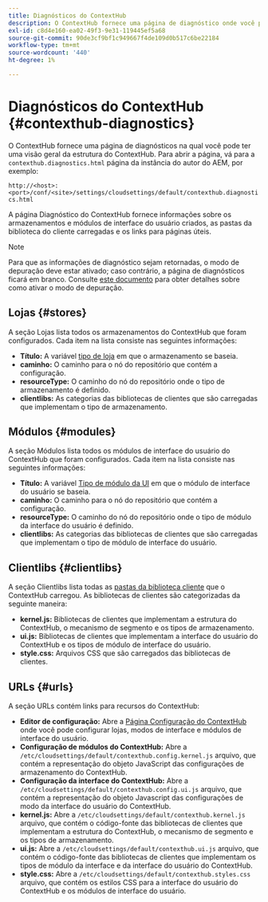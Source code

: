 ```yaml
---
title: Diagnósticos do ContextHub
description: O ContextHub fornece uma página de diagnóstico onde você pode ter uma visão geral da estrutura do ContextHub
exl-id: c8d4e160-ea02-49f3-9e31-119445ef5a68
source-git-commit: 90de3cf9bf1c949667f4de109d0b517c6be22184
workflow-type: tm+mt
source-wordcount: '440'
ht-degree: 1%

---
```


# Diagnósticos do ContextHub {#contexthub-diagnostics}

O ContextHub fornece uma página de diagnósticos na qual você pode ter uma visão geral da estrutura do ContextHub. Para abrir a página, vá para a `contexthub.diagnostics.html` página da instância do autor do AEM, por exemplo:

`http://<host>:<port>/conf/<site>/settings/cloudsettings/default/contexthub.diagnostics.html`

A página Diagnóstico do ContextHub fornece informações sobre os armazenamentos e módulos de interface do usuário criados, as pastas da biblioteca do cliente carregadas e os links para páginas úteis.

>[!NOTE]
>
>Para que as informações de diagnóstico sejam retornadas, o modo de depuração deve estar ativado; caso contrário, a página de diagnósticos ficará em branco. Consulte [este documento](configuring-contexthub.md#debugging-contexthub) para obter detalhes sobre como ativar o modo de depuração.

## Lojas {#stores}

A seção Lojas lista todos os armazenamentos do ContextHub que foram configurados. Cada item na lista consiste nas seguintes informações:

* **Título:** A variável [tipo de loja](sample-stores.md) em que o armazenamento se baseia.
* **caminho:** O caminho para o nó do repositório que contém a configuração.
* **resourceType:** O caminho do nó do repositório onde o tipo de armazenamento é definido.
* **clientlibs:** As categorias das bibliotecas de clientes que são carregadas que implementam o tipo de armazenamento.

## Módulos {#modules}

A seção Módulos lista todos os módulos de interface do usuário do ContextHub que foram configurados. Cada item na lista consiste nas seguintes informações:

* **Título:** A variável [Tipo de módulo da UI](sample-modules.md) em que o módulo de interface do usuário se baseia.
* **caminho:** O caminho para o nó do repositório que contém a configuração.
* **resourceType:** O caminho do nó do repositório onde o tipo de módulo da interface do usuário é definido.
* **clientlibs:** As categorias das bibliotecas de clientes que são carregadas que implementam o tipo de módulo de interface do usuário.

## Clientlibs {#clientlibs}

A seção Clientlibs lista todas as [pastas da biblioteca cliente](/help/implementing/developing/introduction/clientlibs.md) que o ContextHub carregou. As bibliotecas de clientes são categorizadas da seguinte maneira:

* **kernel.js:** Bibliotecas de clientes que implementam a estrutura do ContextHub, o mecanismo de segmento e os tipos de armazenamento.
* **ui.js:** Bibliotecas de clientes que implementam a interface do usuário do ContextHub e os tipos de módulo de interface do usuário.
* **style.css:** Arquivos CSS que são carregados das bibliotecas de clientes.

## URLs {#urls}

A seção URLs contém links para recursos do ContextHub:

* **Editor de configuração:** Abre a [Página Configuração do ContextHub](configuring-contexthub.md) onde você pode configurar lojas, modos de interface e módulos de interface do usuário.
* **Configuração de módulos do ContextHub:** Abre a `/etc/cloudsettings/default/contexthub.config.kernel.js` arquivo, que contém a representação do objeto JavaScript das configurações de armazenamento do ContextHub.
* **Configuração da interface do ContextHub:** Abre a `/etc/cloudsettings/default/contexthub.config.ui.js` arquivo, que contém a representação do objeto Javascript das configurações de modo da interface do usuário do ContextHub.
* **kernel.js:** Abre a `/etc/cloudsettings/default/contexthub.kernel.js` arquivo, que contém o código-fonte das bibliotecas de clientes que implementam a estrutura do ContextHub, o mecanismo de segmento e os tipos de armazenamento.
* **ui.js:** Abre a `/etc/cloudsettings/default/contexthub.ui.js` arquivo, que contém o código-fonte das bibliotecas de clientes que implementam os tipos de módulo da interface e da interface do usuário do ContextHub.
* **style.css:** Abre a `/etc/cloudsettings/default/contexthub.styles.css` arquivo, que contém os estilos CSS para a interface do usuário do ContextHub e os módulos de interface do usuário.
